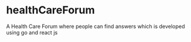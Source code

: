 # healthCareForum
A Health Care Forum where people can find answers which is developed using go and react js


<!-- Security scan triggered at 2025-09-01 23:17:23 -->

<!-- Security scan triggered at 2025-09-02 15:41:10 -->

<!-- Security scan triggered at 2025-09-07 01:47:21 -->

<!-- Security scan triggered at 2025-09-09 05:22:59 -->

<!-- Security scan triggered at 2025-09-09 05:56:44 -->

<!-- Security scan triggered at 2025-09-28 15:25:58 -->

<!-- Security scan triggered at 2025-09-28 16:06:35 -->